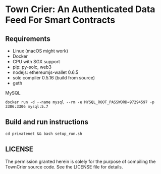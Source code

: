 # Town Crier: An Authenticated Data Feed For Smart Contracts

## Requirements

* Linux (macOS might work)
* Docker
* CPU with SGX support
* pip: py-solc, web3
* nodejs: ethereumjs-wallet 0.6.5
* solc compiler 0.5.16 (build from source)
* geth

MySQL

```
docker run -d --name mysql --rm -e MYSQL_ROOT_PASSWORD=97294597 -p 3306:3306 mysql:5.7
```

## Build and run instructions

```
cd privatenet && bash setup_run.sh
```

LICENSE
-------

The permission granted herein is solely for the purpose of compiling the TownCrier source code.
See the LICENSE file for details.
